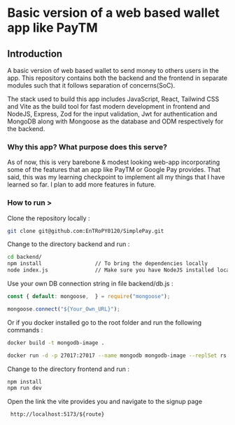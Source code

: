 
# Basic version of a web based wallet app like PayTM

## Introduction 

A basic version of web based wallet to send money to others users in the app. This repository contains both the backend and the frontend in separate modules such that it follows separation of concerns(SoC). 

The stack used to build this app includes JavaScript, React, Tailwind CSS and Vite as the build tool for fast modern development in frontend and NodeJS, Express, Zod for the input validation, Jwt for authentication and MongoDB along with Mongoose as the database and ODM respectively for the backend.  

### Why this app? What purpose does this serve? 

As of now, this is very barebone & modest looking web-app incorporating some of the features that an app like PayTM or Google Pay provides. That said, this was my learning checkpoint to implement all my things that I have learned so far. I plan to add more features in future.

### How to run >

Clone the repository locally :
```bash
git clone git@github.com:EnTRoPY0120/SimplePay.git
```
Change to the directory backend and run :
```bash 
cd backend/
npm install                 // To bring the dependencies locally 
node index.js               // Make sure you have NodeJS installed locally
``` 
Use your own DB connection string in file backend/db.js :
```js
const { default: mongoose,  } = require("mongoose");

mongoose.connect("${Your_Own_URL}");
```

Or if you docker installed go to the root folder and run the following commands :
```bash
docker build -t mongodb-image .

docker run -d -p 27017:27017 --name mongodb mongodb-image --replSet rs
```


Change to the directory frontend and run :

```bash 
npm install 
npm run dev 
``` 

Open the link the vite provides you and navigate to the signup page
```
 http://localhost:5173/${route}
```